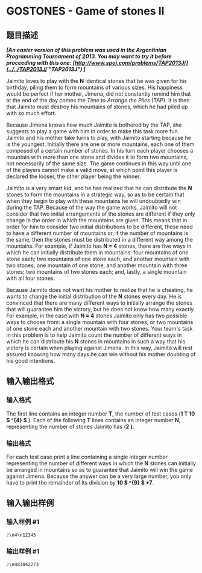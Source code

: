 # GOSTONES - Game of stones II

## 题目描述

_**\[An easier version of this problem was used in the Argentinian Programming Tournament of 2013. You may want to try it before proceeding with this one: [http://www.spoj.com/problems/TAP2013J/](../../TAP2013J/ "TAP2013J") \]**_

Jaimito loves to play with the **N** identical stones that he was given for his birthday, piling them to form mountains of various sizes. His happiness would be perfect if her mother, Jimena, did not constantly remind him that at the end of the day comes the _Time to Arrange the Piles_ (TAP). It is then that Jaimito must destroy his mountains of stones, which he had piled up with so much effort.

Because Jimena knows how much Jaimito is bothered by the TAP, she suggests to play a game with him in order to make this task more fun. Jaimito and his mother take turns to play, with Jaimito starting because he is the youngest. Initially there are one or more mountains, each one of them composed of a certain number of stones. In his turn each player chooses a mountain with more than one stone and divides it to form two mountains, not necessarily of the same size. The game continues in this way until one of the players cannot make a valid move, at which point this player is declared the looser, the other player being the winner.

Jaimito is a very smart kid, and he has realized that he can distribute the **N** stones to form the mountains in a strategic way, so as to be certain that when they begin to play with these mountains he will undoubtedly win during the TAP. Because of the way the game works, Jaimito will not consider that two initial arrangements of the stones are different if they only change in the order in which the mountains are given. This means that in order for him to consider two initial distributions to be different, these need to have a different number of mountains or, if the number of mountains is the same, then the stones must be distributed in a different way among the mountains. For example, if Jaimito has **N = 4** stones, there are five ways in which he can initially distribute them in mountains: four mountains of one stone each; two mountains of one stone each, and another mountain with two stones; one mountain of one stone, and another mountain with three stones; two mountains of two stones each; and, lastly, a single mountain with all four stones.

Because Jaimito does not want his mother to realize that he is cheating, he wants to change the initial distribution of the **N** stones every day. He is convinced that there are many different ways to initially arrange the stones that will guarantee him the victory, but he does not know how many exactly. For example, in the case with **N = 4** stones Jaimito only has two possible ways to choose from: a single mountain with four stones, or two mountains of one stone each and another mountain with two stones. Your team's task in this problem is to help Jaimito count the number of different ways in which he can distribute his **N** stones in mountains in such a way that his victory is certain when playing against Jimena. In this way, Jaimito will rest assured knowing how many days he can win without his mother doubting of his good intentions.

## 输入输出格式

### 输入格式

The first line contains an integer number **T**, the number of test cases (**1 T 10 $ ^{4} $** ). Each of the following **T** lines contains an integer number **N**, representing the number of stones Jaimito has (**2 ).**

### 输出格式

For each test case print a line containing a single integer number representing the number of different ways in which the **N** stones can initially be arranged in mountains so as to guarantee that Jaimito will win the game against Jimena. Because the answer can be a very large number, you only have to print the remainder of its division by **10 $ ^{9} $ +7**.

## 输入输出样例

### 输入样例 #1

```cpp
2\n4\n12345
```


### 输出样例 #1

```cpp
2\n483042273
```


